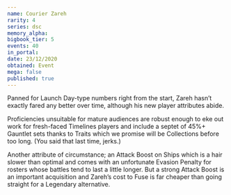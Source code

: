```yaml
---
name: Courier Zareh
rarity: 4
series: dsc
memory_alpha:
bigbook_tier: 5
events: 40
in_portal:
date: 23/12/2020
obtained: Event
mega: false
published: true
---
```


Panned for Launch Day-type numbers right from the start, Zareh hasn’t exactly fared any better over time, although his new player attributes abide.

Proficiencies unsuitable for mature audiences are robust enough to eke out work for fresh-faced Timelines players and include a septet of 45%+ Gauntlet sets thanks to Traits which we promise will be Collections before too long. (You said that last time, jerks.)

Another attribute of circumstance; an Attack Boost on Ships which is a hair slower than optimal and comes with an unfortunate Evasion Penalty for rosters whose battles tend to last a little longer. But a strong Attack Boost is an important acquisition and Zareh’s cost to Fuse is far cheaper than going straight for a Legendary alternative.
